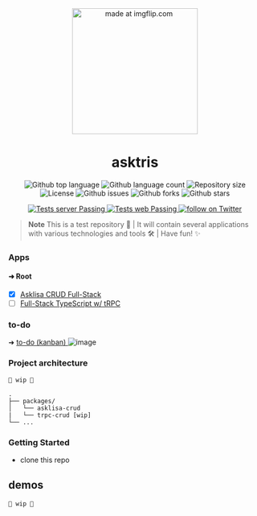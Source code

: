 <div align="center">
  <img width="250" height:"250" src="https://i.imgflip.com/7em5mc.jpg" title="made at imgflip.com"/>
</div>

<h1 align="center">
    asktris
</h1>

<p align="center">
  <img alt="Github top language" src="https://img.shields.io/github/languages/top/biantris/asktris?color=56BEB8">

  <img alt="Github language count" src="https://img.shields.io/github/languages/count/biantris/asktris?color=56BEB8">

  <img alt="Repository size" src="https://img.shields.io/github/repo-size/biantris/asktris?color=56BEB8">

  <img alt="License" src="https://img.shields.io/github/license/biantris/asktris?color=56BEB8">

  <img alt="Github issues" src="https://img.shields.io/github/issues/biantris/asktris?color=56BEB8" />

  <img alt="Github forks" src="https://img.shields.io/github/forks/biantris/asktris?color=56BEB8" />

  <img alt="Github stars" src="https://img.shields.io/github/stars/biantris/asktris?color=56BEB8" />
</p>

<p align="center">
   <a href="https://github.com/biantris/asktris/actions">
      <img alt="Tests server Passing" src="https://github.com/biantris/asktris/actions/workflows/test-server.yml/badge.svg" />
    </a>
    <a href="https://github.com/biantris/asktris/actions">
      <img alt="Tests web Passing" src="https://github.com/biantris/asktris/actions/workflows/test-web.yml/badge.svg" />
    </a>
    <a href="https://twitter.com/intent/follow?screen_name=biantris_">
        <img src="https://img.shields.io/twitter/follow/biantris_?style=social&logo=twitter"
        alt="follow on Twitter">
    </a>
</p>

> **Note**
> This is a test repository 🧪 | It will contain several applications with various technologies and tools 🛠️ | Have fun! ✨

### Apps

#### ➜ Root
- [x] [Asklisa CRUD Full-Stack]()
- [ ] [Full-Stack TypeScript w/ tRPC ]()

### to-do
➜ [to-do (kanban) ](https://github.com/users/biantris/projects/3/views/1)
![image](https://user-images.githubusercontent.com/65451957/214915881-c790636d-45fb-423e-8c25-19c7b4cd92c0.png)


### Project architecture
`🚧 wip 🚧`

```
.
├── packages/
│   └── asklisa-crud
|   └── trpc-crud [wip]
└── ...
```

### Getting Started
- clone this repo


## demos
`🚧 wip 🚧`
